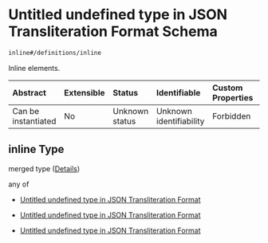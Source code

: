 # Untitled undefined type in JSON Transliteration Format Schema

```txt
inline#/definitions/inline
```

Inline elements.

| Abstract            | Extensible | Status         | Identifiable            | Custom Properties | Additional Properties | Access Restrictions | Defined In                                                            |
| :------------------ | :--------- | :------------- | :---------------------- | :---------------- | :-------------------- | :------------------ | :-------------------------------------------------------------------- |
| Can be instantiated | No         | Unknown status | Unknown identifiability | Forbidden         | Allowed               | none                | [JTF.schema.json\*](../../out/JTF.schema.json "open original schema") |

## inline Type

merged type ([Details](jtf-definitions-inline.md))

any of

*   [Untitled undefined type in JSON Transliteration Format](jtf-definitions-inline-anyof-0.md "check type definition")

*   [Untitled undefined type in JSON Transliteration Format](jtf-definitions-inline-anyof-1.md "check type definition")

*   [Untitled undefined type in JSON Transliteration Format](jtf-definitions-inline-anyof-2.md "check type definition")
